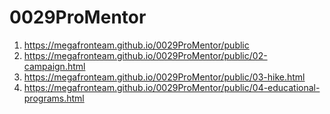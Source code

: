 # 0029ProMentor
 
1. <https://megafronteam.github.io/0029ProMentor/public>
2. <https://megafronteam.github.io/0029ProMentor/public/02-campaign.html>
3. <https://megafronteam.github.io/0029ProMentor/public/03-hike.html>
4. <https://megafronteam.github.io/0029ProMentor/public/04-educational-programs.html>